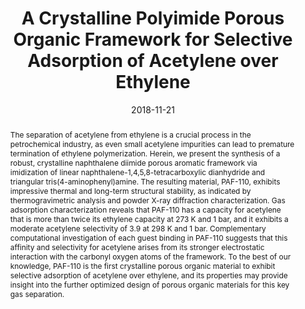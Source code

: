 ---
title: "A Crystalline Polyimide Porous Organic Framework for Selective Adsorption of Acetylene over Ethylene"
authors:
- Lingchang Jiang
- Yuyang Tian
- Tu Sun
- 朱有亮
- Hao Ren
- Xiaoqin Zou
- Yanhang Ma
- Katie R. Meihaus
- Jeffrey R. Long
- Guangshan Zhu
date: "2018-11-21"
doi: "10.1021/jacs.8b08174"
publication_types: ["期刊文章"]
publication: "Journal of the American Chemical Society"
publication_short: "J. Am. Chem. Soc."
abstract: "The separation of acetylene from ethylene is a crucial process  in the petrochemical industry, as even small acetylene impurities can  lead to premature termination of ethylene polymerization. Herein, we  present the synthesis of a robust, crystalline naphthalene diimide  porous aromatic framework via imidization of linear  naphthalene-1,4,5,8-tetracarboxylic dianhydride and triangular  tris(4-aminophenyl)amine. The resulting material, PAF-110, exhibits  impressive thermal and long-term structural stability, as indicated by  thermogravimetric analysis and powder X-ray diffraction  characterization. Gas adsorption characterization reveals that PAF-110  has a capacity for acetylene that is more than twice its ethylene  capacity at 273 K and 1 bar, and it exhibits a moderate acetylene  selectivity of 3.9 at 298 K and 1 bar. Complementary computational  investigation of each guest binding in PAF-110 suggests that this  affinity and selectivity for acetylene arises from its stronger  electrostatic interaction with the carbonyl oxygen atoms of the  framework. To the best of our knowledge, PAF-110 is the first  crystalline porous organic material to exhibit selective adsorption of  acetylene over ethylene, and its properties may provide insight into the  further optimized design of porous organic materials for this key gas  separation."
url_pdf: "https://doi.org/10.1021/jacs.8b08174"
---